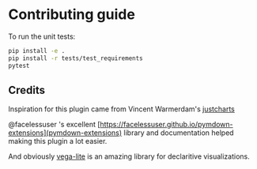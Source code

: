 # Contributing guide

To run the unit tests:

```bash
pip install -e .
pip install -r tests/test_requirements
pytest
```

## Credits

Inspiration for this plugin came from Vincent Warmerdam's [justcharts](https://github.com/koaning/justcharts)

@facelessuser 's excellent [https://facelessuser.github.io/pymdown-extensions](pymdown-extensions) library and documentation helped making this plugin a lot easier.

And obviously [vega-lite](https://vega.github.io/vega-lite/docs/config.html) is an amazing library for declaritive visualizations.
